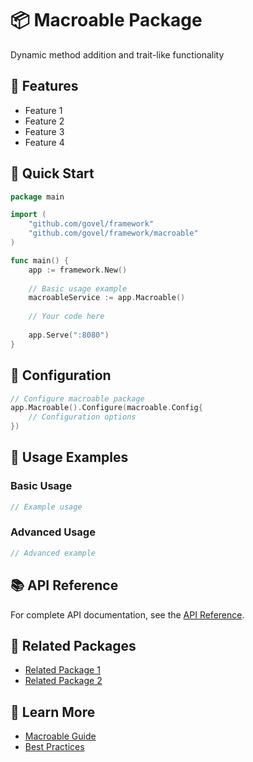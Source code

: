 # 📦 Macroable Package

Dynamic method addition and trait-like functionality

## 🌟 Features

- Feature 1
- Feature 2
- Feature 3
- Feature 4

## 🚀 Quick Start

```go
package main

import (
    "github.com/govel/framework"
    "github.com/govel/framework/macroable"
)

func main() {
    app := framework.New()
    
    // Basic usage example
    macroableService := app.Macroable()
    
    // Your code here
    
    app.Serve(":8080")
}
```

## 📖 Configuration

```go
// Configure macroable package
app.Macroable().Configure(macroable.Config{
    // Configuration options
})
```

## 🔧 Usage Examples

### Basic Usage

```go
// Example usage
```

### Advanced Usage

```go
// Advanced example
```

## 📚 API Reference

For complete API documentation, see the [API Reference](../../api-reference/macroable.md).

## 🔗 Related Packages

- [Related Package 1](../package1/README.md)
- [Related Package 2](../package2/README.md)

## 📖 Learn More

- [Macroable Guide](guide.md)
- [Best Practices](best-practices.md)
